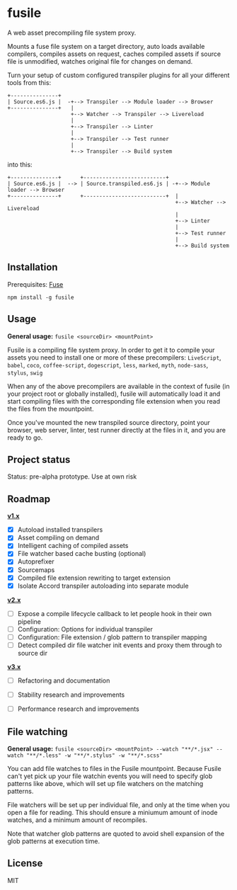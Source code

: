 # fusile
A web asset precompiling file system proxy.

Mounts a fuse file system on a target directory, auto loads available compilers, compiles assets on request, caches compiled assets if source file is unmodified, watches original file for changes on demand.

Turn your setup of custom configured transpiler plugins for all your different tools from this:

```
+---------------+
| Source.es6.js |  -+--> Transpiler --> Module loader --> Browser
+---------------+   |
                    +--> Watcher --> Transpiler --> Livereload
                    |
                    +--> Transpiler --> Linter
                    |
                    +--> Transpiler --> Test runner
                    |
                    +--> Transpiler --> Build system
```

into this:

```
+---------------+      +--------------------------+
| Source.es6.js |  --> | Source.transpiled.es6.js | -+--> Module loader --> Browser
+---------------+      +--------------------------+  |
                                                     +--> Watcher --> Livereload
                                                     |
                                                     +--> Linter
                                                     |
                                                     +--> Test runner
                                                     |
                                                     +--> Build system
```

## Installation

Prerequisites: [Fuse](https://github.com/bcle/fuse4js#requirements)

```
npm install -g fusile
```

## Usage

**General usage:** `fusile <sourceDir> <mountPoint>`

Fusile is a compiling file system proxy. In order to get it to compile your assets you need to install one or more of these precompilers: `LiveScript`, `babel`, `coco`, `coffee-script`, `dogescript`, `less`, `marked`, `myth`, `node-sass`, `stylus`, `swig`

When any of the above precompilers are available in the context of fusile (in your project root or globally installed), fusile will automatically load it and start compiling files with the corresponding file extension when you read the files from the mountpoint.

Once you've mounted the new transpiled source directory, point your browser, web server, linter, test runner directly at the files in it, and you are ready to go.


## Project status

Status: pre-alpha prototype. Use at own risk

## Roadmap

**[v1.x](https://github.com/Munter/fusile/issues?q=is%3Aopen+is%3Aissue+milestone%3Av1.x)**

 - [x] Autoload installed transpilers
 - [x] Asset compiling on demand
 - [x] Intelligent caching of compiled assets
 - [x] File watcher based cache busting (optional)
 - [x] Autoprefixer
 - [x] Sourcemaps
 - [x] Compiled file extension rewriting to target extension
 - [x] Isolate Accord transpiler autoloading into separate module

**[v2.x](https://github.com/Munter/fusile/issues?q=is%3Aopen+is%3Aissue+milestone%3Av2.x)**
 - [ ] Expose a compile lifecycle callback to let people hook in their own pipeline
 - [ ] Configuration: Options for individual transpiler
 - [ ] Configuration: File extension / glob pattern to transpiler mapping
 - [ ] Detect compiled dir file watcher init events and proxy them through to source dir

**[v3.x](https://github.com/Munter/fusile/issues?q=is%3Aopen+is%3Aissue+milestone%3Av3.x)**
 - [ ] Refactoring and documentation
 - [ ] Stability research and improvements
 - [ ] Performance research and improvements


## File watching

**General usage:** `fusile <sourceDir> <mountPoint> --watch "**/*.jsx" --watch "**/*.less" -w "**/*.stylus" -w "**/*.scss"`

You can add file watches to files in the Fusile mountpoint. Because Fusile can't yet pick up your file watchin events you will need to specify glob patterns like above, which will set up file watchers on the matching patterns.

File watchers will be set up per individual file, and only at the time when you open a file for reading. This should ensure a miniumum amount of inode watches, and a minimum amount of recompiles.

Note that watcher glob patterns are quoted to avoid shell expansion of the glob patterns at execution time.

## License
MIT
